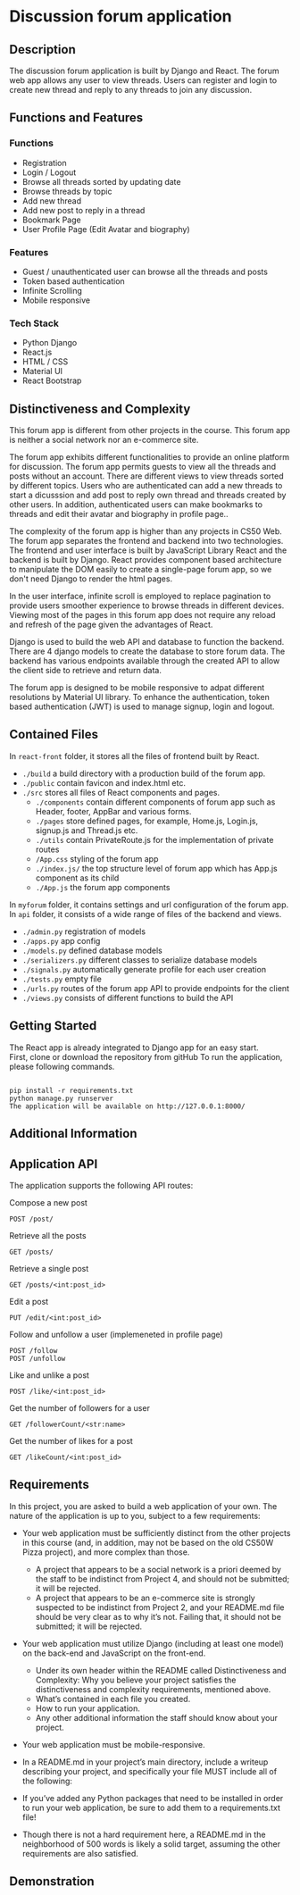 # Discussion forum application

## Description
The discussion forum application is built by Django and React. The forum web app allows any user to view threads. Users can register and login to create new thread and reply to any threads to join any discussion.

## Functions and Features
### Functions
-   Registration
-   Login / Logout
-   Browse all threads sorted by updating date
-   Browse threads by topic
-   Add new thread
-   Add new post to reply in a thread
-   Bookmark Page
-   User Profile Page (Edit Avatar and biography)

### Features
-   Guest / unauthenticated user can browse all the threads and posts
-   Token based authentication
-   Infinite Scrolling 
-   Mobile responsive


### Tech Stack
-   Python Django
-   React.js
-   HTML / CSS
-   Material UI
-   React Bootstrap


## Distinctiveness and Complexity

This forum app is different from other projects in the course. This forum app is neither a social network nor an e-commerce site.  

The forum app exhibits different functionalities to provide an online platform for discussion. The forum app permits guests to view all the threads and posts without an account. There are different views to view threads sorted by different topics. Users who are authenticated can add a new threads to start a dicusssion and add post to reply own thread and threads created by other users. In addition, authenticated users can make bookmarks to threads and edit their avatar and biography in profile page..

The complexity of the forum app is higher than any projects in CS50 Web. The forum app separates the frontend and backend into two technologies. The frontend and user interface is built by JavaScript Library React and the backend is built by Django. React provides component based architecture to manipulate the DOM easily to create a single-page forum app, so we don't need Django to render the html pages.  

In the user interface, infinite scroll is employed to replace pagination to provide users smoother experience to browse threads in different devices. Viewing most of the pages in this forum app does not require any reload and refresh of the page given the advantages of React.  

Django is used to build the web API and database to function the backend. There are 4 django models to create the database to store forum data. The backend has various endpoints available through the created API to allow the client side to retrieve and return data.  

The forum app is designed to be mobile responsive to adpat different resolutions by Material UI library. To enhance the authentication, token based authentication (JWT) is used to manage signup, login and logout.


## Contained Files
In `react-front` folder, it stores all the files of frontend built by React.  
-   `./build` a build directory with a production build of the forum app.
-   `./public` contain favicon and index.html etc.
-   `./src` stores all files of React components and pages.
    -   `./components` contain different components of forum app such as Header, footer, AppBar and various forms.
    -   `./pages` store defined pages, for example, Home.js, Login.js, signup.js and Thread.js etc.
    -   `./utils` contain PrivateRoute.js for the implementation of private routes
    -   `/App.css` styling of the forum app
    -   `./index.js/` the top structure level of forum app which has App.js component as its child
    -   `./App.js` the forum app components
  
In `myforum` folder, it contains settings and url configuration of the forum app.
In `api` folder, it consists of a wide range of files of the backend and views.
-   `./admin.py` registration of models
-   `./apps.py`  app config
-   `./models.py` defined database models
-   `./serializers.py` different classes to serialize database models
-   `./signals.py` automatically generate profile for each user creation
-   `./tests.py` empty file
-   `./urls.py` routes of the forum app API to provide endpoints for the client
-   `./views.py` consists of different functions to build the API



## Getting Started 
The React app is already integrated to Django app for an easy start.  
First, clone or download the repository from gitHub
To run the application, please following commands.
```

pip install -r requirements.txt
python manage.py runserver
The application will be available on http://127.0.0.1:8000/

```

## Additional Information






## Application API
The application supports the following API routes:

Compose a new post
```
POST /post/
```

Retrieve all the posts
```
GET /posts/
```

Retrieve a single post
```
GET /posts/<int:post_id>
```

Edit a post
```
PUT /edit/<int:post_id>
```

Follow and unfollow a user (implemeneted in profile page)
```
POST /follow
POST /unfollow
```

Like and unlike a post
```
POST /like/<int:post_id>
```

Get the number of followers for a user
```
GET /followerCount/<str:name>
```

Get the number of likes for a post
```
GET /likeCount/<int:post_id>
```


## Requirements
In this project, you are asked to build a web application of your own. The nature of the application is up to you, subject to a few requirements:
- Your web application must be sufficiently distinct from the other projects in this course (and, in addition, may not be based on the old CS50W Pizza    project), and more complex than those.
    - A project that appears to be a social network is a priori deemed by the staff to be indistinct from Project 4, and should not be submitted; it will be rejected.
    - A project that appears to be an e-commerce site is strongly suspected to be indistinct from Project 2, and your README.md file should be very clear as to why it’s not. Failing that, it should not be submitted; it will be rejected.

- Your web application must utilize Django (including at least one model) on the back-end and JavaScript on the front-end.
    -   Under its own header within the README called Distinctiveness and Complexity: Why you believe your project satisfies the distinctiveness and complexity requirements, mentioned above.
    -   What’s contained in each file you created.
    -   How to run your application.
    -   Any other additional information the staff should know about your project.
- Your web application must be mobile-responsive.
- In a README.md in your project’s main directory, include a writeup describing your project, and specifically your file MUST include all of the following:
- If you’ve added any Python packages that need to be installed in order to run your web application, be sure to add them to a requirements.txt file!
- Though there is not a hard requirement here, a README.md in the neighborhood of 500 words is likely a solid target, assuming the other requirements are also satisfied.
## Demonstration

